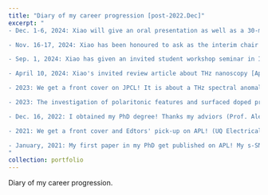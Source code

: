 ```yaml
---
title: "Diary of my career progression [post-2022.Dec]"
excerpt: "
- Dec. 1-6, 2024: Xiao will give an oral presentation as well as a 30-min talk for attocube s-SONM workshop in NFO-17 / AIP Congress 2024 [held in Melbourne]! It is the first time for Xiao to attend near-field optics conferences! Stay tuned!

- Nov. 16-17, 2024: Xiao has been honoured to ask as the interim chair for morning sessions in ISUPTW 2024 [THz part] and also delivered an invited talk about THz nanoscopy. (Thanks Prof. Tianwu Wang)

- Sep. 1, 2024: Xiao has given an invited student workshop seminar in IRMMW-THz 2024 in Perth, Australia. (Thanks Prof. Vincent Wallace and Prof. Aleksandar D. Rakić)

- April 10, 2024: Xiao's invited review article about THz nanoscopy [Applied Physics Review] is selected as Feature article by Editors!

- 2023: We get a front cover on JPCL! It is about a THz spectral anomaly found on Tantalum oxides (UQ Electrical Engineering and Physics Collaboration)

- 2023: The investigation of polaritonic features and surfaced doped property of nominally high-resistivity silicon nanodevices has been finally published on Nanophotonics! (UQ Electrical Engineering and Physics Collaboration)

- Dec. 16, 2022: I obtained my PhD degree! Thanks my adviors (Prof. Aleksandar D. Rakić and Dr. Karl Bertling) and my examination committee (Prof. Roger Lewis, Prof. Mengkun Liu, and committee chair Prof. Markus Barth)! 

- 2021: We get a front cover and Edtors' pick-up on APL! (UQ Electrical Engineering and Physics Collaboration)

- January, 2021: My first paper in my PhD get published on APL! My s-SNOM journey begins from here.
"
collection: portfolio
---
```

Diary of my career progression.